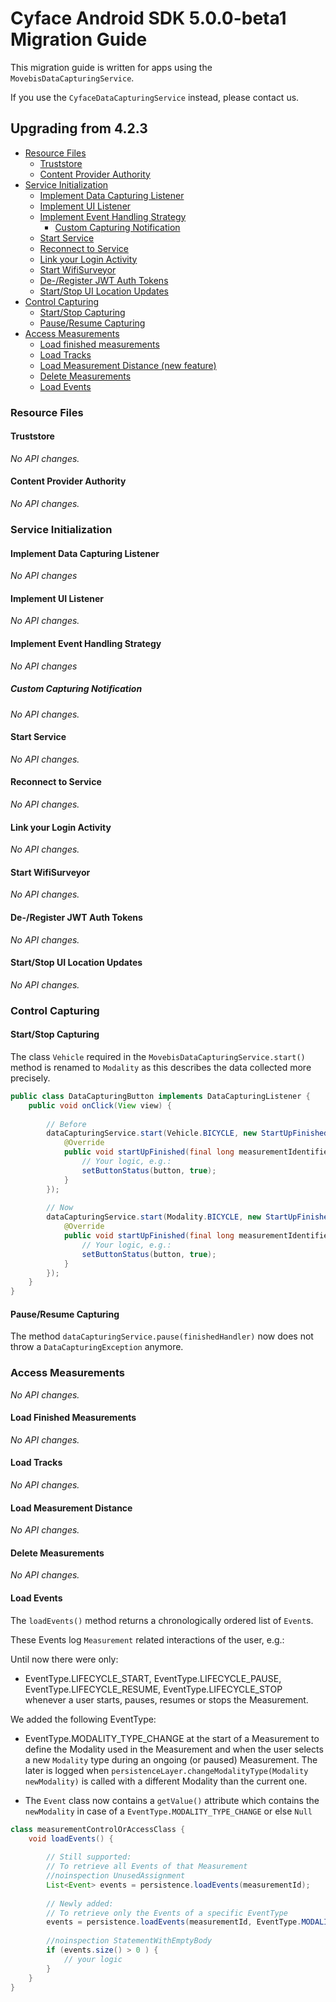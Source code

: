 Cyface Android SDK 5.0.0-beta1 Migration Guide
=================================================

This migration guide is written for apps using the `MovebisDataCapturingService`.

If you use the `CyfaceDataCapturingService` instead, please contact us. 

Upgrading from 4.2.3
-------------------------------

- [Resource Files](#resource-files)
    - [Truststore](#truststore)
    - [Content Provider Authority](#content-provider-authority)
- [Service Initialization](#service-initialization)
	- [Implement Data Capturing Listener](#implement-data-capturing-listener)
	- [Implement UI Listener](#implement-ui-listener)
	- [Implement Event Handling Strategy](#implement-event-handling-strategy)
	    - [Custom Capturing Notification](#custom-capturing-notification)
	- [Start Service](#start-service)
	- [Reconnect to Service](#reconnect-to-service)
	- [Link your Login Activity](#link-your-login-activity)
	- [Start WifiSurveyor](#start-wifisurveyor)
	- [De-/Register JWT Auth Tokens](#de-register-jwt-auth-tokens)
	- [Start/Stop UI Location Updates](#startstop-ui-location-updates)
- [Control Capturing](#control-capturing)
	- [Start/Stop Capturing](#startstop-capturing)
	- [Pause/Resume Capturing](#pauseresume-capturing)
- [Access Measurements](#access-measurements)
	- [Load finished measurements](#load-finished-measurements)
	- [Load Tracks](#load-tracks)
	- [Load Measurement Distance (new feature)](#load-measurement-distance)
	- [Delete Measurements](#delete-measurements)
	- [Load Events](#load-events)

### Resource Files

#### Truststore

*No API changes.*

#### Content Provider Authority

*No API changes.*

### Service Initialization

#### Implement Data Capturing Listener

*No API changes*

#### Implement UI Listener

*No API changes.*

#### Implement Event Handling Strategy

*No API changes*

##### Custom Capturing Notification

*No API changes.*

#### Start Service

*No API changes.*

#### Reconnect to Service

*No API changes.*

#### Link your Login Activity

*No API changes.*

#### Start WifiSurveyor

*No API changes.*

#### De-/Register JWT Auth Tokens

*No API changes.*

#### Start/Stop UI Location Updates

*No API changes.*

### Control Capturing

#### Start/Stop Capturing

The class `Vehicle` required in the `MovebisDataCapturingService.start()` method
is renamed to `Modality` as this describes the data collected more precisely.

```java
public class DataCapturingButton implements DataCapturingListener {
    public void onClick(View view) {
        
        // Before
        dataCapturingService.start(Vehicle.BICYCLE, new StartUpFinishedHandler(context.getPackageName()) {
            @Override
            public void startUpFinished(final long measurementIdentifier) {
                // Your logic, e.g.:
                setButtonStatus(button, true);
            }
        });
        
        // Now
        dataCapturingService.start(Modality.BICYCLE, new StartUpFinishedHandler(context.getPackageName()) {
            @Override
            public void startUpFinished(final long measurementIdentifier) {
                // Your logic, e.g.:
                setButtonStatus(button, true);
            }
        });
    }
}
```

#### Pause/Resume Capturing

The method `dataCapturingService.pause(finishedHandler)` now does not throw a `DataCapturingException` anymore. 

### Access Measurements

*No API changes.*

#### Load Finished Measurements

*No API changes.*

#### Load Tracks

*No API changes.*

#### Load Measurement Distance

*No API changes.*

#### Delete Measurements

*No API changes.*

#### Load Events

The `loadEvents()` method returns a chronologically ordered list of `Event`s.

These Events log `Measurement` related interactions of the user, e.g.:

Until now there were only:

- EventType.LIFECYCLE_START, EventType.LIFECYCLE_PAUSE, EventType.LIFECYCLE_RESUME, EventType.LIFECYCLE_STOP
  whenever a user starts, pauses, resumes or stops the Measurement.
  
We added the following EventType:
  
- EventType.MODALITY_TYPE_CHANGE at the start of a Measurement to define the Modality used in the Measurement
  and when the user selects a new `Modality` type during an ongoing (or paused) Measurement.
  The later is logged when `persistenceLayer.changeModalityType(Modality newModality)` is called with a different Modality than the current one.
  
- The `Event` class now contains a `getValue()` attribute which contains the `newModality`
  in case of a `EventType.MODALITY_TYPE_CHANGE` or else `Null`

```java
class measurementControlOrAccessClass {
    void loadEvents() {
        
        // Still supported:
        // To retrieve all Events of that Measurement
        //noinspection UnusedAssignment
        List<Event> events = persistence.loadEvents(measurementId);
        
        // Newly added:
        // To retrieve only the Events of a specific EventType
        events = persistence.loadEvents(measurementId, EventType.MODALITY_TYPE_CHANGE);
        
        //noinspection StatementWithEmptyBody
        if (events.size() > 0 ) {
            // your logic
        }
    }
}
```